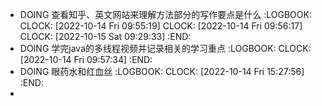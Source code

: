 - DOING 查看知乎、英文网站来理解方法部分的写作要点是什么
  :LOGBOOK:
  CLOCK: [2022-10-14 Fri 09:55:19]
  CLOCK: [2022-10-14 Fri 09:56:17]
  CLOCK: [2022-10-15 Sat 09:29:33]
  :END:
- DOING 学完java的多线程视频并记录相关的学习重点
  :LOGBOOK:
  CLOCK: [2022-10-14 Fri 09:57:34]
  :END:
- DOING 眼药水和红血丝
  :LOGBOOK:
  CLOCK: [2022-10-14 Fri 15:27:56]
  :END:
-